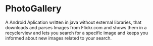 # PhotoGallery

A Android Aplication written in java without external libraries, that downloads and parses Images from Flickr.com and shows them in a recyclerview and lets you search for a specific image and keeps you informed about new images related to your search.
